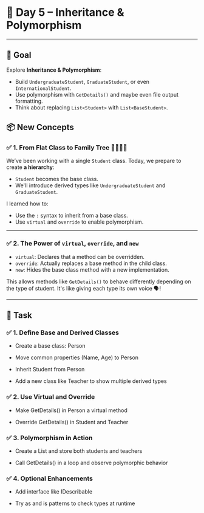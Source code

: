 # 📘 Day 5 – Inheritance & Polymorphism

---

## 💪 Goal

Explore **Inheritance & Polymorphism**:

- Build `UndergraduateStudent`, `GraduateStudent`, or even `InternationalStudent`.
- Use polymorphism with `GetDetails()` and maybe even file output formatting.
- Think about replacing `List<Student>` with `List<BaseStudent>`.

## 📦 New Concepts

### ✅ 1. From Flat Class to Family Tree 👨‍👩‍👧‍👦

We’ve been working with a single `Student` class. Today, we prepare to create **a hierarchy**:

- `Student` becomes the base class.
- We'll introduce derived types like `UndergraduateStudent` and `GraduateStudent`.

I learned how to:

- Use the `:` syntax to inherit from a base class.
- Use `virtual` and `override` to enable polymorphism.

---

### ✅ 2. The Power of `virtual`, `override`, and `new`

- `virtual`: Declares that a method can be overridden.
- `override`: Actually replaces a base method in the child class.
- `new`: Hides the base class method with a new implementation.

This allows methods like `GetDetails()` to behave differently depending on the type of student. It's like giving each type its own voice 🗣️!

---

## 💪 Task

### ✅ 1. Define Base and Derived Classes

- Create a base class: Person

- Move common properties (Name, Age) to Person

- Inherit Student from Person

- Add a new class like Teacher to show multiple derived types

### ✅ 2. Use Virtual and Override

- Make GetDetails() in Person a virtual method

- Override GetDetails() in Student and Teacher

### ✅ 3. Polymorphism in Action

- Create a List<Person> and store both students and teachers

- Call GetDetails() in a loop and observe polymorphic behavior

### ✅ 4. Optional Enhancements

- Add interface like IDescribable

- Try as and is patterns to check types at runtime
